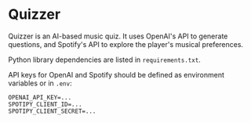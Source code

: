 # Quizzer

Quizzer is an AI-based music quiz. It uses OpenAI's API to generate questions, and Spotify's API to explore the player's musical preferences.

Python library dependencies are listed in `requirements.txt`.

API keys for OpenAI and Spotify should be defined as environment variables or in `.env`:
```
OPENAI_API_KEY=...
SPOTIPY_CLIENT_ID=...
SPOTIPY_CLIENT_SECRET=...
```
